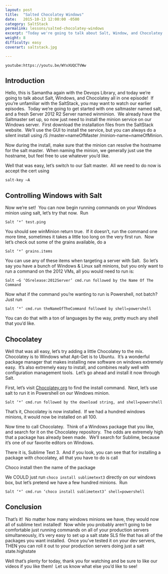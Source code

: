 ```yaml
---
layout: post
title:  "Salted Chocolatey Windows"
date:   2015-10-13 12:00:00 -0500
category: SaltStack
permalink: lessons/salted-chocolatey-windows
excerpt: "Today we're going to talk about Salt, Window, and Chocolatey all in one episode!  If you're unfamiliar with Saltstack, you may want to watch our earlier"
weight: 8
difficulty: easy
coverart: saltstack.jpg

---
```

`youtube:https://youtu.be/WYxXUQCTVWw`

Introduction
------------
Hello, this is Samantha again with the Devops Library, and today we’re going to talk about Salt, Windows, and Chocolatey all in one episode!  If you’re unfamiliar with the SaltStack, you may want to watch our earlier episodes.  Today we’re going to get started with one saltmaster named salt, and a fresh Server 2012 R2 Server named winminion.  We already have the Saltmaster set up, so now just need to install the minion service on our Windows server.  First download the installation files from the SaltStack website.  We’ll use the GUI to install the service, but you can always do a silent install using /S /master=nameOfMaster /minion-name=nameOfMinion.

Now during the install, make sure that the minion can resolve the hostname for the salt master.  When naming the minion, we generally just use the hostname, but feel free to use whatever you’d like.

Well that was easy, let’s switch to our Salt master.  All we need to do now is accept the cert using

`salt-key –A`


Controlling Windows with Salt
-----------------------------
Now we’re set!  You can now begin running commands on your Windows minion using salt, let’s try that now.  Run

`Salt ‘*’ test.ping`

You should see winMinion return true.  If it doesn’t, run the command one more time, sometimes it takes a little too long on the very first run.  Now let’s check out some of the grains available, do a

`Salt ‘*’ grains.items`

You can use any of these items when targeting a server with Salt.  So let’s say you have a bunch of Windows &amp; Linux salt minions, but you only want to run a command on the 2012 VMs, all you would need to run is:

`Salt –G ‘OSrelease:2012Server’ cmd.run followed by the Name Of The Command`

Now what if the command you’re wanting to run is Powershell, not batch?  Just run

`Salt ‘*’ cmd.run theNameOfTheCommand followed by shell=powershell`

You can do that with a ton of languages by the way, pretty much any shell that you’d like.

Chocolatey
----------
Well that was all easy, let’s try adding a little Chocolatey to the mix.  Chocolatey is to Windows what Apt-Get is to 
Ubuntu.  It’s a wonderful package manager that makes installing new software on windows extremely easy.  It’s also extremely easy to install, and combines really well with configuration management tools.  Let’s go ahead and install it now through Salt.

First, let’s visit [Chocolatey.org](http://www.chocolatey.org) to find the install command.  Next, let’s use salt to run it in Powershell on our Windows minion.

`Salt ‘*’ cmd.run followed by the download string, and shell=powershell`

That’s it, Chocolatey is now installed.  If we had a hundred windows minions, it would now be installed on all 100.

Now time to call Chocolatey.  Think of a Windows package that you like, and search for it on the Chocolatey repository.  The odds are extremely high that a package has already been made.  We’ll search for Sublime, because it’s one of our favorite editors on Windows.

There it is, Sublime Text 3.  And if you look, you can see that for installing a package with chocolatey, all that you have to do is call

Choco install then the name of the package

We COULD just run `choco install sublimetext3` directly on our windows box, but let’s pretend we have a few hundred minions.  Run

`Salt ‘*’ cmd.run ‘choco install sublimetext3’ shell=powershell`

Conclusion
----------
That’s it!  No matter how many windows minions we have, they would now all of sublime text installed!  Now while you probably aren’t going to be comfortable just running commands on all of your production servers simultaneously, it’s very easy to set up a salt state SLS file that has all of the packages you want installed.  Once you’ve tested it on your dev servers, THEN you can roll it out to your production servers doing just a salt state.highstate

Well that’s plenty for today, thank you for watching and be sure to like our videos if you like them!  Let us know what else you’d like to see!
